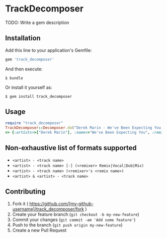 # TrackDecomposer

TODO: Write a gem description

## Installation

Add this line to your application's Gemfile:

```ruby
gem 'track_decomposer'
```

And then execute:

    $ bundle

Or install it yourself as:

    $ gem install track_decomposer

## Usage

```ruby
require "track_decomposer"
TrackDecomposer::Decomposer.do("Derek Marin - We've Been Expecting You - Hreno's Deep Pockets Dub")
=> {:artists=>["Derek Marin"], :name=>"We've Been Expecting You", :remixer=>"Hreno", :remix_name=>"Deep Pockets Dub"}
```

## Non-exhaustive list of formats supported

* `<artist> - <track name>`
* `<artist> - <track name> [-] (<remixer> Remix|Vocal|Dub|Mix)`
* `<artist> - <track name> (<remixer>'s <remix name>)`
* `<artist> & <artist> - <track name>`

## Contributing

1. Fork it ( https://github.com/[my-github-username]/track_decomposer/fork )
2. Create your feature branch (`git checkout -b my-new-feature`)
3. Commit your changes (`git commit -am 'Add some feature'`)
4. Push to the branch (`git push origin my-new-feature`)
5. Create a new Pull Request
